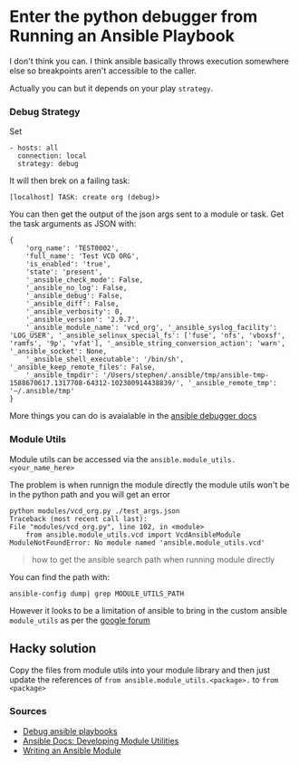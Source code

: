 # Enter the python debugger from Running an Ansible Playbook

I don't think you can.
I think ansible basically throws execution somewhere else so breakpoints aren't accessible to the caller.

Actually you can but it depends on your play `strategy`.

### Debug Strategy

Set

    - hosts: all
      connection: local
      strategy: debug

It will then brek on a failing task:

    [localhost] TASK: create org (debug)>

You can then get the output of the json args sent to a module or task. Get the task arguments as JSON with:

    {
        'org_name': 'TEST0002',
        'full_name': 'Test VCD ORG',
        'is_enabled': 'true',
        'state': 'present',
        '_ansible_check_mode': False,
        '_ansible_no_log': False,
        '_ansible_debug': False,
        '_ansible_diff': False,
        '_ansible_verbosity': 0,
        '_ansible_version': '2.9.7',
        '_ansible_module_name': 'vcd_org', '_ansible_syslog_facility': 'LOG_USER', '_ansible_selinux_special_fs': ['fuse', 'nfs', 'vboxsf', 'ramfs', '9p', 'vfat'], '_ansible_string_conversion_action': 'warn', '_ansible_socket': None,
        '_ansible_shell_executable': '/bin/sh', '_ansible_keep_remote_files': False,
        '_ansible_tmpdir': '/Users/stephen/.ansible/tmp/ansible-tmp-1588670617.1317708-64312-102300914438839/', '_ansible_remote_tmp': '~/.ansible/tmp'
    }

More things you can do is avaialable in the [ansible debugger docs](https://docs.ansible.com/ansible/latest/user_guide/playbooks_debugger.html)


### Module Utils

Module utils can be accessed via the `ansible.module_utils.<your_name_here>`

The problem is when runnign the module directly the module utils won't be in the python path and you will get an error

    python modules/vcd_org.py ./test_args.json
    Traceback (most recent call last):
    File "modules/vcd_org.py", line 102, in <module>
        from ansible.module_utils.vcd import VcdAnsibleModule
    ModuleNotFoundError: No module named 'ansible.module_utils.vcd'

> how to get the ansible search path when running module directly

You can find the path with:

    ansible-config dump| grep MODULE_UTILS_PATH

However it looks to be a limitation of ansible to bring in the custom ansible `module_utils` as per the [google forum](https://groups.google.com/forum/#!topic/ansible-devel/A2oIPUx9jFY)

## Hacky solution

Copy the files from module utils into your module library and then just update the references of `from ansible.module_utils.<package>.` to `from <package>`

### Sources

* [Debug ansible playbooks](https://blog.codecentric.de/en/2017/06/debug-ansible-playbooks-like-pro/)
* [Ansible Docs: Developing Module Utilities](https://docs.ansible.com/ansible/latest/dev_guide/developing_module_utilities.html)
* [Writing an Ansible Module](https://dev.to/drewmullen/how-to-run-simple-tests-against-custom-ansible-modules-4875)
